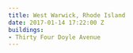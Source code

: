 ```yaml
---
title: West Warwick, Rhode Island
date: 2017-01-14 17:22:00 Z
buildings:
- Thirty Four Doyle Avenue
---
```


